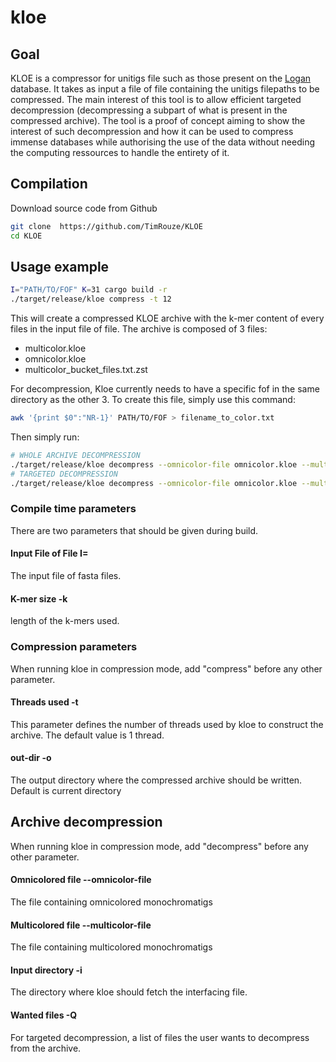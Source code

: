 # kloe
## Goal
KLOE is a compressor for unitigs file such as those present on the [Logan](https://github.com/IndexThePlanet/Logan) database. It takes as input a file of file containing the unitigs filepaths to be compressed.
The main interest of this tool is to allow efficient targeted decompression (decompressing a subpart of what is present in the compressed archive). The tool is a proof of concept aiming to show the interest of such decompression and how it can be used to compress immense databases while authorising the use of the data without needing the computing ressources to handle the entirety of it. 


## Compilation
Download source code from Github

```sh
git clone  https://github.com/TimRouze/KLOE
cd KLOE
```

## Usage example
```sh
I="PATH/TO/FOF" K=31 cargo build -r
./target/release/kloe compress -t 12
```
This will create a compressed KLOE archive with the k-mer content of every files in the input file of file.
The archive is composed of 3 files:
- multicolor.kloe
- omnicolor.kloe
- multicolor_bucket_files.txt.zst

For decompression, Kloe currently needs to have a specific fof in the same directory as the other 3. To create this file, simply use this command:
```sh
awk '{print $0":"NR-1}' PATH/TO/FOF > filename_to_color.txt
```
Then simply run:
```sh
# WHOLE ARCHIVE DECOMPRESSION
./target/release/kloe decompress --omnicolor-file omnicolor.kloe --multicolor-file multicolor.kloe
# TARGETED DECOMPRESSION
./target/release/kloe decompress --omnicolor-file omnicolor.kloe --multicolor-file multicolor.kloe --wanted-files TARGET/FILES/LIST
```
### Compile time parameters
There are two parameters that should be given during build.

#### Input File of File I=
The input file of fasta files.

#### K-mer size -k
length of the k-mers used.

### Compression parameters
When running kloe in compression mode, add "compress" before any other parameter.

#### Threads used -t
This parameter defines the number of threads used by kloe to construct the archive.
The default value is 1 thread.

#### out-dir -o
The output directory where the compressed archive should be written.
Default is current directory

## Archive decompression
When running kloe in compression mode, add "decompress" before any other parameter.

#### Omnicolored file --omnicolor-file
The file containing omnicolored monochromatigs

#### Multicolored file --multicolor-file
The file containing multicolored monochromatigs

#### Input directory -i
The directory where kloe should fetch the interfacing file.

#### Wanted files -Q
For targeted decompression, a list of files the user wants to decompress from the archive.

